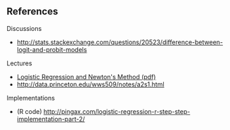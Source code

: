 ## References

Discussions

* http://stats.stackexchange.com/questions/20523/difference-between-logit-and-probit-models

Lectures

* [Logistic Regression and Newton's Method (pdf)](http://www.stat.cmu.edu/~cshalizi/350/lectures/26/lecture-26.pdf)
* http://data.princeton.edu/wws509/notes/a2s1.html

Implementations

* (R code) http://pingax.com/logistic-regression-r-step-step-implementation-part-2/
